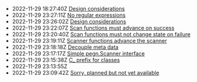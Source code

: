 * 2022-11-29 18:27:40Z [Design considerations](../9)
* 2022-11-29 23:27:11Z [No regular expressions](../10)
* 2022-11-29 23:26:02Z [Design considerations](../2)
* 2022-11-29 23:22:07Z [Scan functions must advance on success](../8)
* 2022-11-29 23:20:40Z [Scan functions must not change state on failure](../7)
* 2022-11-29 23:19:11Z [Scanner functions advance the scanner](../6)
* 2022-11-29 23:18:18Z [Decouple meta data](../5)
* 2022-11-29 23:17:17Z [Simple pegn.Scanner interface](../4)
* 2022-11-29 23:15:38Z [C_ prefix for classes](../3)
* 2022-11-29 23:13:55Z [](../1)
* 2022-11-29 23:09:42Z [Sorry, planned but not yet available](../0)
